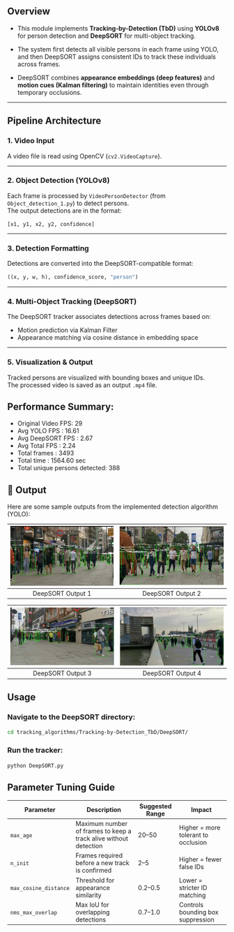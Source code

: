 ## Overview

- This module implements **Tracking-by-Detection (TbD)** using **YOLOv8** for person detection and **DeepSORT** for multi-object tracking.

- The system first detects all visible persons in each frame using YOLO, and then DeepSORT assigns consistent IDs to track these individuals across frames.

- DeepSORT combines **appearance embeddings (deep features)** and **motion cues (Kalman filtering)** to maintain identities even through temporary occlusions.

---

## Pipeline Architecture

### 1. Video Input
A video file is read using OpenCV (`cv2.VideoCapture`).

---

### 2. Object Detection (YOLOv8)
Each frame is processed by `VideoPersonDetector` (from `Object_detection_1.py`) to detect persons.  
The output detections are in the format:
```text
[x1, y1, x2, y2, confidence]
```

---

### 3. Detection Formatting
Detections are converted into the DeepSORT-compatible format:
```python
((x, y, w, h), confidence_score, "person")
```

---

### 4. Multi-Object Tracking (DeepSORT)
The DeepSORT tracker associates detections across frames based on:
- Motion prediction via Kalman Filter  
- Appearance matching via cosine distance in embedding space  

---

### 5. Visualization & Output
Tracked persons are visualized with bounding boxes and unique IDs.  
The processed video is saved as an output `.mp4` file.




## Performance Summary:
  - Original Video FPS: 29
  - Avg YOLO FPS     : 16.61
  - Avg DeepSORT FPS : 2.67
  - Avg Total FPS    : 2.24
  - Total frames     : 3493
  - Total time       : 1564.60 sec
  - Total unique persons detected: 388

## 📸 Output

Here are some sample outputs from the implemented detection algorithm (YOLO):

| ![DeepSORT Sample Output 1](../../../Results/Tracking-by-Detection_TbD/DeepSORT/DeepSORT_1.jpg) | ![DeepSORT Sample Output 2](../../../Results/Tracking-by-Detection_TbD/DeepSORT/DeepSORT_2.jpg) |
|:---------------------------------:|:---------------------------------:|
| DeepSORT Output 1 | DeepSORT Output 2 |

| ![DeepSORT Sample Output 3](../../../Results/Tracking-by-Detection_TbD/DeepSORT/DeepSORT_3.jpg) | ![DeepSORT Sample Output 4](../../../Results/Tracking-by-Detection_TbD/DeepSORT/DeepSORT_4.jpg) |
|:---------------------------------:|:---------------------------------:|
| DeepSORT Output 3 | DeepSORT Output 4 |


## Usage

### Navigate to the DeepSORT directory:
```bash
cd tracking_algorithms/Tracking-by-Detection_TbD/DeepSORT/
```

### Run the tracker:
```bash
python DeepSORT.py
```



## Parameter Tuning Guide

| Parameter             | Description                                                      | Suggested Range | Impact                              |
| --------------------- | ---------------------------------------------------------------- | --------------- | ----------------------------------- |
| `max_age`             | Maximum number of frames to keep a track alive without detection | 20–50           | Higher = more tolerant to occlusion |
| `n_init`              | Frames required before a new track is confirmed                  | 2–5             | Higher = fewer false IDs            |
| `max_cosine_distance` | Threshold for appearance similarity                              | 0.2–0.5         | Lower = stricter ID matching        |
| `nms_max_overlap`     | Max IoU for overlapping detections                               | 0.7–1.0         | Controls bounding box suppression   |
